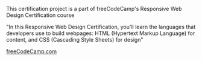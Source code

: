 This certification project is a part of freeCodeCamp's Responsive Web Design Certification course

"In this Responsive Web Design Certification, you'll learn the languages that developers use to build webpages: HTML (Hypertext Markup Language) for content, and CSS (Cascading Style Sheets) for design"

[freeCodeCamp.com](https://www.freecodecamp.org/)
